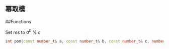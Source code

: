 幂取模
-------------

##Functions

Set _res_ to _a<sup>b</sup>_ % _c_
```C++
int pom(const number_t& a, const number_t& b, const number_t& c, number_t& res);
```